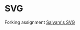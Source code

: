 # SVG
Forking assignment
[Saiyam's SVG](http://i6.cims.nyu.edu/~sk5978/drawing/assignment2/index.html)